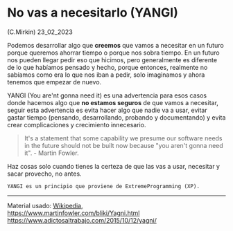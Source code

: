 # No vas a necesitarlo (YANGI)
(C.Mirkin) 23_02_2023

Podemos desarrollar algo que **creemos** que vamos a necesitar en un futuro porque queremos ahorrar tiempo o porque nos sobra tiempo. En un futuro nos pueden llegar pedir eso que hicimos, pero generalmente es diferente de lo que habíamos pensado y hecho, porque entonces, realmente no sabíamos como era lo que nos iban a pedir, solo imaginamos y ahora tenemos que empezar de nuevo.

YANGI (You are'nt gonna need it) es una advertencia para esos casos donde hacemos algo que **no estamos seguros** de que vamos a necesitar, seguir esta advertencia es evita hacer algo que nadie va a usar, evitar gastar tiempo (pensando, desarrollando, probando y documentando) y evita crear complicaciones y crecimiento innecesario.

> It's a statement that some capability we presume our software needs in the future should not be built now because "you aren't gonna need it". - Martin Fowler.

Haz cosas solo cuando tienes la certeza  de que las vas a usar, necesitar y sacar provecho, no antes.

	YANGI es un principio que proviene de ExtremeProgramming (XP).
___
Material usado: [Wikipedia](https://en.wikipedia.org/wiki/You_aren%27t_gonna_need_it),<br> 
https://www.martinfowler.com/bliki/Yagni.html <br> 
https://www.adictosaltrabajo.com/2015/10/12/yagni/ 